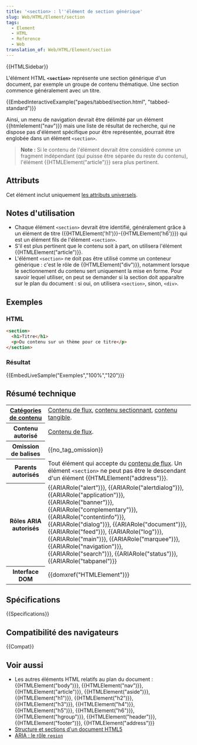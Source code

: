 ```yaml
---
title: '<section> : l''élément de section générique'
slug: Web/HTML/Element/section
tags:
  - Element
  - HTML
  - Reference
  - Web
translation_of: Web/HTML/Element/section
---
```


{{HTMLSidebar}}

L'élément HTML **`<section>`** représente une section générique d'un document, par exemple un groupe de contenu thématique. Une section commence généralement avec un titre.

{{EmbedInteractiveExample("pages/tabbed/section.html", "tabbed-standard")}}

Ainsi, un menu de navigation devrait être délimité par un élément {{htmlelement("nav")}} mais une liste de résultat de recherche, qui ne dispose pas d'élément spécifique pour être représentée, pourrait être englobée dans un élément `<section>`.

> **Note :** Si le contenu de l'élément devrait être considéré comme un fragment indépendant (qui puisse être séparée du reste du contenu), l'élément {{HTMLElement("article")}} sera plus pertinent.

## Attributs

Cet élément inclut uniquement [les attributs universels](/fr/docs/Web/HTML/Attributs_universels).

## Notes d'utilisation

- Chaque élément `<section>` devrait être identifié, généralement grâce à un élément de titre ({{HTMLElement('h1')}}-{{HTMLElement('h6')}}) qui est un élément fils de l'élément `<section>`.
- S'il est plus pertinent que le contenu soit à part, on utilisera l'élément {{HTMLElement("article")}}.
- L'élément `<section>` ne doit pas être utilisé comme un conteneur générique : c'est le rôle de {{HTMLElement("div")}}, notamment lorsque le sectionnement du contenu sert uniquement la mise en forme. Pour savoir lequel utiliser, on peut se demander si la section doit apparaître sur le plan du document : si oui, on utilisera `<section>`, sinon, `<div>`.

## Exemples

### HTML

```html
<section>
  <h1>Titre</h1>
  <p>Du contenu sur un thème pour ce titre</p>
</section>
```

### Résultat

{{EmbedLiveSample("Exemples","100%","120")}}

## Résumé technique

<table class="properties">
  <tbody>
    <tr>
      <th scope="row">
        <a href="/fr/docs/Web/HTML/Catégorie_de_contenu"
          >Catégories de contenu</a
        >
      </th>
      <td>
        <a href="/fr/docs/Web/HTML/Catégorie_de_contenu#Contenu_de_flux"
          >Contenu de flux</a
        >,
        <a href="/fr/docs/Web/HTML/Catégorie_de_contenu#Contenu_sectionnant"
          >contenu sectionnant</a
        >,
        <a href="/fr/docs/Web/HTML/Catégorie_de_contenu#Contenu_tangible"
          >contenu tangible</a
        >.
      </td>
    </tr>
    <tr>
      <th scope="row">Contenu autorisé</th>
      <td>
        <a href="/fr/docs/Web/HTML/Catégorie_de_contenu#Contenu_de_flux"
          >Contenu de flux</a
        >.
      </td>
    </tr>
    <tr>
      <th scope="row">Omission de balises</th>
      <td>{{no_tag_omission}}</td>
    </tr>
    <tr>
      <th scope="row">Parents autorisés</th>
      <td>
        Tout élément qui accepte du
        <a href="/fr/docs/Web/HTML/Catégorie_de_contenu#Contenu_de_flux"
          >contenu de flux</a
        >. Un élément <code>&#x3C;section></code> ne peut pas être le descendant
        d'un élément {{HTMLElement("address")}}.
      </td>
    </tr>
    <tr>
      <th scope="row">Rôles ARIA autorisés</th>
      <td>
        {{ARIARole("alert")}}, {{ARIARole("alertdialog")}},
        {{ARIARole("application")}}, {{ARIARole("banner")}},
        {{ARIARole("complementary")}},
        {{ARIARole("contentinfo")}}, {{ARIARole("dialog")}},
        {{ARIARole("document")}}, {{ARIARole("feed")}},
        {{ARIARole("log")}}, {{ARIARole("main")}},
        {{ARIARole("marquee")}}, {{ARIARole("navigation")}},
        {{ARIARole("search")}}, {{ARIARole("status")}},
        {{ARIARole("tabpanel")}}
      </td>
    </tr>
    <tr>
      <th scope="row">Interface DOM</th>
      <td>{{domxref("HTMLElement")}}</td>
    </tr>
  </tbody>
</table>

## Spécifications

{{Specifications}}

## Compatibilité des navigateurs

{{Compat}}

## Voir aussi

- Les autres éléments HTML relatifs au plan du document : {{HTMLElement("body")}}, {{HTMLElement("nav")}}, {{HTMLElement("article")}}, {{HTMLElement("aside")}}, {{HTMLElement("h1")}}, {{HTMLElement("h2")}}, {{HTMLElement("h3")}}, {{HTMLElement("h4")}}, {{HTMLElement("h5")}}, {{HTMLElement("h6")}}, {{HTMLElement("hgroup")}}, {{HTMLElement("header")}}, {{HTMLElement("footer")}}, {{HTMLElement("address")}}
- [Structure et sections d'un document HTML5](/fr/docs/Web/HTML/Sections_and_Outlines_of_an_HTML5_document)
- [ARIA : le rôle `region`](/fr/docs/Web/Accessibility/ARIA/Roles/Region_role)
